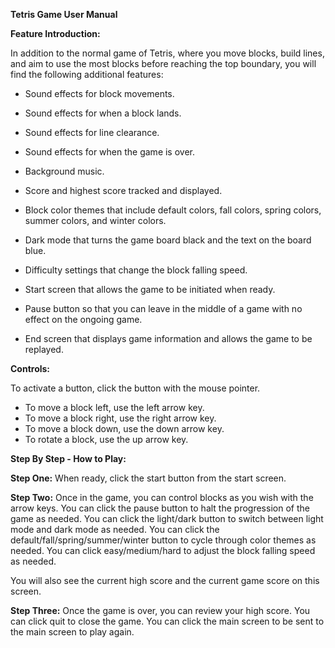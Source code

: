**Tetris Game User Manual**

**Feature Introduction:**

In addition to the normal game of Tetris, where you move blocks, build lines, and aim to use the most blocks before reaching the top boundary, you will find the following additional features:

- Sound effects for block movements.
- Sound effects for when a block lands.
- Sound effects for line clearance.
- Sound effects for when the game is over.

- Background music.

- Score and highest score tracked and displayed.

- Block color themes that include default colors, fall colors, spring colors, summer colors, and winter colors.

- Dark mode that turns the game board black and the text on the board blue.

- Difficulty settings that change the block falling speed.

- Start screen that allows the game to be initiated when ready.

- Pause button so that you can leave in the middle of a game with no effect on the ongoing game.

- End screen that displays game information and allows the game to be replayed.

**Controls:**

To activate a button, click the button with the mouse pointer.

- To move a block left, use the left arrow key.
- To move a block right, use the right arrow key.
- To move a block down, use the down arrow key.
- To rotate a block, use the up arrow key.

**Step By Step - How to Play:**

**Step One:**
When ready, click the start button from the start screen.

**Step Two:**
Once in the game, you can control blocks as you wish with the arrow keys.
You can click the pause button to halt the progression of the game as needed.
You can click the light/dark button to switch between light mode and dark mode as needed.
You can click the default/fall/spring/summer/winter button to cycle through color themes as needed.
You can click easy/medium/hard to adjust the block falling speed as needed.

You will also see the current high score and the current game score on this screen.

**Step Three:**
Once the game is over, you can review your high score.
You can click quit to close the game.
You can click the main screen to be sent to the main screen to play again.
